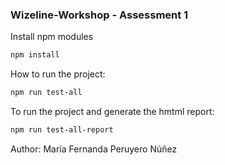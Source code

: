 ### Wizeline-Workshop - Assessment 1 

Install npm modules

```sh
npm install
```

How to run the project: 

```sh
npm run test-all
```

To run the project and generate the hmtml report: 
```sh
npm run test-all-report
```

Author: María Fernanda Peruyero Núñez 
